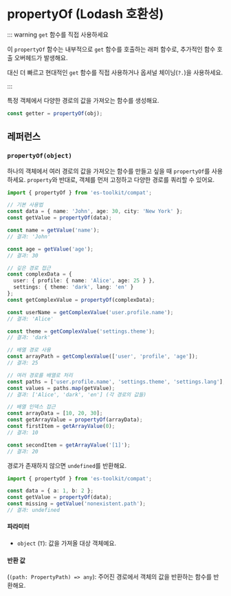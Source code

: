 # propertyOf (Lodash 호환성)

::: warning `get` 함수를 직접 사용하세요

이 `propertyOf` 함수는 내부적으로 `get` 함수를 호출하는 래퍼 함수로, 추가적인 함수 호출 오버헤드가 발생해요.

대신 더 빠르고 현대적인 `get` 함수를 직접 사용하거나 옵셔널 체이닝(`?.`)을 사용하세요.

:::

특정 객체에서 다양한 경로의 값을 가져오는 함수를 생성해요.

```typescript
const getter = propertyOf(obj);
```

## 레퍼런스

### `propertyOf(object)`

하나의 객체에서 여러 경로의 값을 가져오는 함수를 만들고 싶을 때 `propertyOf`를 사용하세요. `property`와 반대로, 객체를 먼저 고정하고 다양한 경로를 쿼리할 수 있어요.

```typescript
import { propertyOf } from 'es-toolkit/compat';

// 기본 사용법
const data = { name: 'John', age: 30, city: 'New York' };
const getValue = propertyOf(data);

const name = getValue('name');
// 결과: 'John'

const age = getValue('age');
// 결과: 30

// 깊은 경로 접근
const complexData = {
  user: { profile: { name: 'Alice', age: 25 } },
  settings: { theme: 'dark', lang: 'en' }
};
const getComplexValue = propertyOf(complexData);

const userName = getComplexValue('user.profile.name');
// 결과: 'Alice'

const theme = getComplexValue('settings.theme');
// 결과: 'dark'

// 배열 경로 사용
const arrayPath = getComplexValue(['user', 'profile', 'age']);
// 결과: 25

// 여러 경로를 배열로 처리
const paths = ['user.profile.name', 'settings.theme', 'settings.lang'];
const values = paths.map(getValue);
// 결과: ['Alice', 'dark', 'en'] (각 경로의 값들)

// 배열 인덱스 접근
const arrayData = [10, 20, 30];
const getArrayValue = propertyOf(arrayData);
const firstItem = getArrayValue(0);
// 결과: 10

const secondItem = getArrayValue('[1]');
// 결과: 20
```

경로가 존재하지 않으면 `undefined`를 반환해요.

```typescript
import { propertyOf } from 'es-toolkit/compat';

const data = { a: 1, b: 2 };
const getValue = propertyOf(data);
const missing = getValue('nonexistent.path');
// 결과: undefined
```

#### 파라미터

- `object` (`T`): 값을 가져올 대상 객체예요.

#### 반환 값

(`(path: PropertyPath) => any`): 주어진 경로에서 객체의 값을 반환하는 함수를 반환해요.
